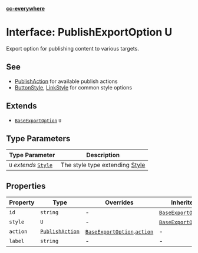 [**cc-everywhere**](../../../../../index.md)

<HorizontalLine />

# Interface: PublishExportOption U

Export option for publishing content to various targets.

## See

 - [PublishAction](publish-action.md) for available publish actions
 - [ButtonStyle](../type-aliases/button-style.md), [LinkStyle](link-style.md) for common style options

## Extends

- [`BaseExportOption`](base-export-option.md) `U`

## Type Parameters

| Type Parameter | Description |
| ------ | ------ |
| `U` *extends* [`Style`](style.md) | The style type extending [Style](style.md) |

## Properties

| Property | Type | Overrides | Inherited from |
| ------ | ------ | ------ | ------ |
| `id` | `string` | - | [`BaseExportOption`](base-export-option.md).[`id`](base-export-option.md#id) |
| `style` | `U` | - | [`BaseExportOption`](base-export-option.md).[`style`](base-export-option.md#style) |
| `action` | [`PublishAction`](publish-action.md) | [`BaseExportOption`](base-export-option.md).[`action`](base-export-option.md#action) | - |
| `label` | `string` | - | - |
